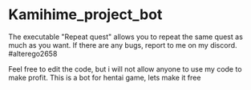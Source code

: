 # Kamihime_project_bot

The executable "Repeat quest" allows you to repeat the same quest as much as you want.
If there are any bugs, report to me on my discord. #alterego2658

Feel free to edit the code, but i will not allow anyone to use my code to make profit.
This is a bot for hentai game, lets make it free